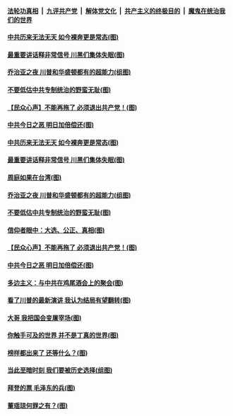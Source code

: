 ####  [法轮功真相](../../../../basic/blob/master/README.md?t=12080602) &nbsp;|&nbsp; [九评共产党](../../../../9ping.md/blob/master/README.md?t=12080602) &nbsp;|&nbsp; [解体党文化](../../../../jtdwh.md/blob/master/README.md?t=12080602)  &nbsp;|&nbsp; [共产主义的终极目的](../../../../gczydzjmd.md/blob/master/README.md?t=12080602) &nbsp;|&nbsp; [魔鬼在统治我们的世界](../../../../mgztzwmdsj.md/blob/master/README.md?t=12080602) 

#### [中共历来无法无天 如今裸奔更是常态(图)](../pages/p4/955039.md?t=12080602) 

#### [最重要讲话释非常信号 川黑们集体失眠(图)](../pages/p4/954935.md?t=12080602) 

#### [乔治亚之夜 川普和华盛顿都有的超能力(组图)](../pages/p4/954899.md?t=12080602) 

#### [不要低估中共专制统治的野蛮无耻(图)](../pages/p4/954924.md?t=12080602) 

#### [【民众心声】不能再拖了 必须退出共产党！(图)](../pages/p4/954428.md?t=12080602) 

#### [中共今日之恶 明日加倍偿还(图)](../pages/p4/954704.md?t=12080602) 

#### [中共历来无法无天 如今裸奔更是常态(图)](../pages/p4/955039.md?t=12080602) 




#### [最重要讲话释非常信号 川黑们集体失眠(图)](../pages/p4/954935.md?t=12080602) 

#### [周庭如果在台湾(图)](../pages/p4/954927.md?t=12080602) 

#### [乔治亚之夜 川普和华盛顿都有的超能力(组图)](../pages/p4/954899.md?t=12080602) 

#### [不要低估中共专制统治的野蛮无耻(图)](../pages/p4/954924.md?t=12080602) 

#### [信仰者眼中：大选、公正、真相(图)](../pages/p4/954923.md?t=12080602) 

#### [【民众心声】不能再拖了 必须退出共产党！(图)](../pages/p4/954428.md?t=12080602) 

#### [中共今日之恶 明日加倍偿还(图)](../pages/p4/954704.md?t=12080602) 

#### [多边主义：与中共在鸡尾酒会上的聚会(图)](../pages/p4/954694.md?t=12080602) 

#### [看了川普的最新演讲 我认为结局有望翻转(图)](../pages/p4/954847.md?t=12080602) 

#### [大哥 我把国会变屠宰场(图)](../pages/p4/954713.md?t=12080602) 

#### [你触手可及的世界 并不是丁真的世界(图)](../pages/p4/954846.md?t=12080602) 

#### [榜样都出来了 还等什么？(图)](../pages/p4/954837.md?t=12080602) 


#### [当此至暗时刻 我们要被历史选择(组图)](../pages/p4/953950.md?t=12080602) 

#### [拜登的票 毛泽东的兵(图)](../pages/p4/954808.md?t=12080602) 

#### [董瑶琼何罪之有？(图)](../pages/p4/954775.md?t=12080602) 


